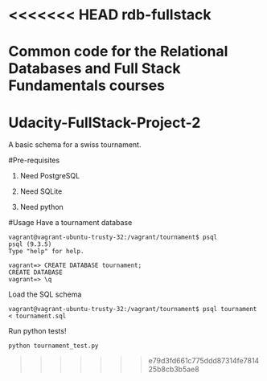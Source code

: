 <<<<<<< HEAD
rdb-fullstack
=============

Common code for the Relational Databases and Full Stack Fundamentals courses
=======
# Udacity-FullStack-Project-2
A basic schema for a swiss tournament.

#Pre-requisites
1. Need PostgreSQL

2. Need SQLite 

3. Need python

#Usage
Have a tournament database 


    vagrant@vagrant-ubuntu-trusty-32:/vagrant/tournament$ psql
    psql (9.3.5)
    Type "help" for help.
    
    vagrant=> CREATE DATABASE tournament;
    CREATE DATABASE
    vagrant=> \q

Load the SQL schema
    
    vagrant@vagrant-ubuntu-trusty-32:/vagrant/tournament$ psql tournament < tournament.sql

Run python tests!

    python tournament_test.py

>>>>>>> e79d3fd661c775ddd87314fe781425b8cb3b5ae8
